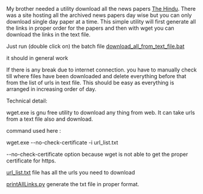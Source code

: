 
My brother needed a utility download all the news papers [The Hindu](https://thehindu.com). There was a site hosting all the archived news papers day wise but you can only download single day paper at a time. This simple utility will first generate all the links in proper order for the papers and then with wget you can download the links in the text file.


Just run (double click on) the batch file [download_all_from_text_file.bat](download_all_from_text_file.bat)

it should in general work

If there is any break due to internet connection. you have to manually check till where files have been downloaded and delete everything before that from the list of urls in text file. This should be easy as everything is arranged in increasing order of day.



Technical detail:

wget.exe is gnu free utility to download any thing from web. It can take urls from a text file also and download.

command used here :

wget.exe --no-check-certificate -i url_list.txt

--no-check-certificate option because wget is not able to get the proper certificate for https.

[url_list.txt](url_list.txt) file has all the urls you need to download


[printAllLinks.py](printAllLinks.py) generate the txt file in proper format.

